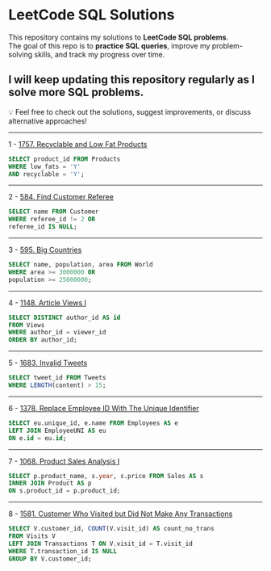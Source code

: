 # LeetCode SQL Solutions

This repository contains my solutions to **LeetCode SQL problems**.  
The goal of this repo is to **practice SQL queries**, improve my problem-solving skills, and track my progress over time.

I will keep updating this repository regularly as I solve more SQL problems.
---

💡 Feel free to check out the solutions, suggest improvements, or discuss alternative approaches!

---
1 - [1757. Recyclable and Low Fat Products](https://leetcode.com/problems/recyclable-and-low-fat-products/description/?envType=study-plan-v2&envId=top-sql-50)
```SQL
SELECT product_id FROM Products 
WHERE low_fats = 'Y' 
AND recyclable = 'Y';
```
---

2 - [584. Find Customer Referee](https://leetcode.com/problems/find-customer-referee/description/?envType=study-plan-v2&envId=top-sql-50)
```SQL
SELECT name FROM Customer
WHERE referee_id != 2 OR 
referee_id IS NULL;
```
---

3 - [595. Big Countries](https://leetcode.com/problems/big-countries/description/?envType=study-plan-v2&envId=top-sql-50)
```SQL
SELECT name, population, area FROM World
WHERE area >= 3000000 OR
population >= 25000000;
```
---

4 - [1148. Article Views I](https://leetcode.com/problems/article-views-i/description/?envType=study-plan-v2&envId=top-sql-50)
```SQL
SELECT DISTINCT author_id AS id 
FROM Views
WHERE author_id = viewer_id
ORDER BY author_id;
```

---

5 - [1683. Invalid Tweets](https://leetcode.com/problems/invalid-tweets/description/?envType=study-plan-v2&envId=top-sql-50)
```SQL
SELECT tweet_id FROM Tweets 
WHERE LENGTH(content) > 15;
```

---

6 - [1378. Replace Employee ID With The Unique Identifier](https://leetcode.com/problems/replace-employee-id-with-the-unique-identifier/description/?envType=study-plan-v2&envId=top-sql-50)
```SQL
SELECT eu.unique_id, e.name FROM Employees AS e
LEFT JOIN EmployeeUNI AS eu
ON e.id = eu.id;
```

---

7 - [1068. Product Sales Analysis I](https://leetcode.com/problems/product-sales-analysis-i/description/?envType=study-plan-v2&envId=top-sql-50)
```SQL
SELECT p.product_name, s.year, s.price FROM Sales AS s
INNER JOIN Product AS p
ON s.product_id = p.product_id;
```

---

8 - [1581. Customer Who Visited but Did Not Make Any Transactions](https://leetcode.com/problems/customer-who-visited-but-did-not-make-any-transactions/description/?envType=study-plan-v2&envId=top-sql-50)
```sql
SELECT V.customer_id, COUNT(V.visit_id) AS count_no_trans
FROM Visits V
LEFT JOIN Transactions T ON V.visit_id = T.visit_id
WHERE T.transaction_id IS NULL
GROUP BY V.customer_id;
```
